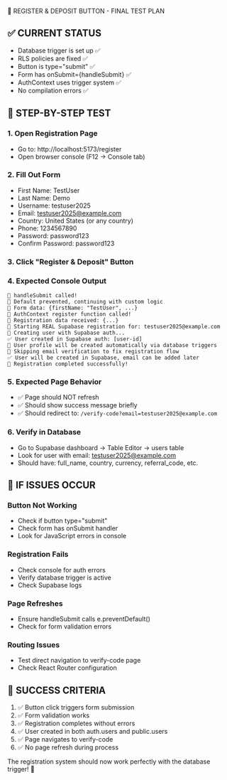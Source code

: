 🎯 REGISTER & DEPOSIT BUTTON - FINAL TEST PLAN

## ✅ CURRENT STATUS
- Database trigger is set up ✅
- RLS policies are fixed ✅  
- Button is type="submit" ✅
- Form has onSubmit={handleSubmit} ✅
- AuthContext uses trigger system ✅
- No compilation errors ✅

## 🧪 STEP-BY-STEP TEST

### 1. Open Registration Page
- Go to: http://localhost:5173/register
- Open browser console (F12 → Console tab)

### 2. Fill Out Form
- First Name: TestUser
- Last Name: Demo  
- Username: testuser2025
- Email: testuser2025@example.com
- Country: United States (or any country)
- Phone: 1234567890
- Password: password123
- Confirm Password: password123

### 3. Click "Register & Deposit" Button

### 4. Expected Console Output
```
🎯 handleSubmit called!
🚫 Default prevented, continuing with custom logic
📝 Form data: {firstName: "TestUser", ...}
🎯 AuthContext register function called!
📝 Registration data received: {...}
📝 Starting REAL Supabase registration for: testuser2025@example.com
🔄 Creating user with Supabase auth...
✅ User created in Supabase auth: [user-id]
💾 User profile will be created automatically via database triggers
📧 Skipping email verification to fix registration flow
✅ User will be created in Supabase, email can be added later
🎉 Registration completed successfully!
```

### 5. Expected Page Behavior
- ✅ Page should NOT refresh
- ✅ Should show success message briefly
- ✅ Should redirect to: `/verify-code?email=testuser2025@example.com`

### 6. Verify in Database
- Go to Supabase dashboard → Table Editor → users table
- Look for user with email: testuser2025@example.com
- Should have: full_name, country, currency, referral_code, etc.

## 🚨 IF ISSUES OCCUR

### Button Not Working
- Check if button type="submit" 
- Check form has onSubmit handler
- Look for JavaScript errors in console

### Registration Fails
- Check console for auth errors
- Verify database trigger is active
- Check Supabase logs

### Page Refreshes
- Ensure handleSubmit calls e.preventDefault()
- Check for form validation errors

### Routing Issues  
- Test direct navigation to verify-code page
- Check React Router configuration

## 🎉 SUCCESS CRITERIA
1. ✅ Button click triggers form submission
2. ✅ Form validation works
3. ✅ Registration completes without errors
4. ✅ User created in both auth.users and public.users
5. ✅ Page navigates to verify-code
6. ✅ No page refresh during process

The registration system should now work perfectly with the database trigger! 🚀
